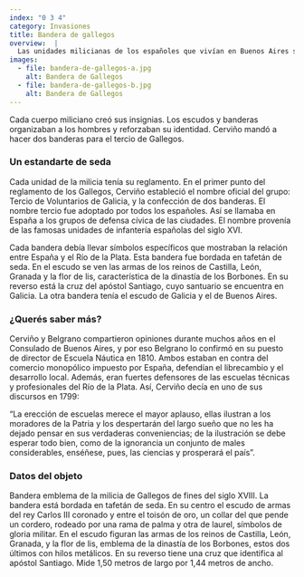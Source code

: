 ```yaml
---
index: "0 3 4"
category: Invasiones
title: Bandera de gallegos
overview:  |
  Las unidades milicianas de los españoles que vivían en Buenos Aires se organizaron según la región de origen, que era una identidad muy fuerte. Así hubo cuerpos de Catalanes o Miñones, Vizcaínos, Cántabros o Montañeses, Andaluces y Gallegos. El comandante de los Gallegos fue Pedro Antonio Cerviño, que había llegado de Galicia en 1774 y desde 1799 era el director de la Escuela Náutica, puesto en el que fue designado por Belgrano, con quien compartía varios puntos de vista.
images:
  - file: bandera-de-gallegos-a.jpg
    alt: Bandera de Gallegos
  - file: bandera-de-gallegos-b.jpg
    alt: Bandera de Gallegos
---
```


Cada cuerpo miliciano creó sus insignias. Los escudos y banderas organizaban a los hombres y reforzaban su identidad. Cerviño mandó a hacer dos banderas para el tercio de Gallegos.

### Un estandarte de seda
Cada unidad de la milicia tenía su reglamento. En el primer punto del reglamento de los Gallegos, Cerviño estableció el nombre oficial del grupo: Tercio de Voluntarios de Galicia, y la confección de dos banderas. El nombre tercio fue adoptado por todos los españoles. Así se llamaba en España a los grupos de defensa cívica de las ciudades. El nombre provenía de las famosas unidades de infantería españolas del siglo XVI.

Cada bandera debía llevar símbolos específicos que mostraban la relación entre España y el Río de la Plata. Esta bandera fue bordada en tafetán de seda. En el escudo se ven las armas de los reinos de Castilla, León, Granada y la flor de lis, característica de la dinastía de los Borbones. En su reverso está la cruz del apóstol Santiago, cuyo santuario se encuentra en Galicia. La otra bandera tenía el escudo de Galicia y el de Buenos Aires.

### ¿Querés saber más?
Cerviño y Belgrano compartieron opiniones durante muchos años en el Consulado de Buenos Aires, y por eso Belgrano lo confirmó en su puesto de director de Escuela Náutica en 1810. Ambos estaban en contra del comercio monopólico impuesto por España, defendían el librecambio y el desarrollo local. Además, eran fuertes defensores de las escuelas técnicas y profesionales del Río de la Plata. Así, Cerviño decía en uno de sus discursos en 1799:

“La erección de escuelas merece el mayor aplauso, ellas ilustran a los moradores de la Patria y los despertarán del largo sueño que no les ha dejado pensar en sus verdaderas conveniencias; de la ilustración se debe esperar todo bien, como de la ignorancia un conjunto de males considerables, enséñese, pues, las ciencias y prosperará el país”.

### Datos del objeto
Bandera emblema de la milicia de Gallegos de fines del siglo XVIII. La
bandera está bordada en tafetán de seda. En su centro el escudo de armas del rey Carlos III coronado y entre el toisón de oro, un collar del que pende un cordero, rodeado por una rama de palma y otra de laurel, símbolos de gloria militar. En el escudo figuran las armas de los reinos de Castilla, León, Granada, y la flor de lis, emblema de la dinastía de los Borbones, estos dos últimos con hilos metálicos. En su reverso tiene una cruz que identifica al apóstol Santiago. Mide 1,50 metros de largo por 1,44 metros de ancho.


